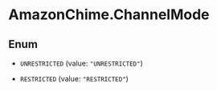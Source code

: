# AmazonChime.ChannelMode

## Enum


* `UNRESTRICTED` (value: `"UNRESTRICTED"`)

* `RESTRICTED` (value: `"RESTRICTED"`)


